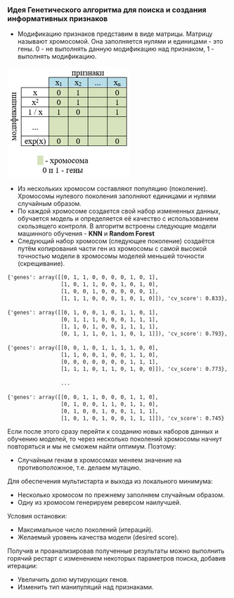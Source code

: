 ### Идея Генетического алгоритма для поиска и создания информативных признаков

- Модификацию признаков представим в виде матрицы. Матрицу называют хромосомой. Она заполняется нулями и единицами - это гены. 0 - не выполнять данную модификацию над признаком, 1 - выполнять модификацию.

![хромосома](hromosome.png)

- Из нескольких хромосом составляют популяцию (поколение). Хромосомы нулевого поколения заполняют единицами и нулями случайным образом.
- По каждой хромосоме создается свой набор измененных данных, обучается модель и определяется её качество с использованием скользящего контроля. В алгоритм встроены следующие модели машинного обучения - **KNN** и **Random Forest**
- Следующий набор хромосом (следующее поколение) создаётся путём копирования части ген из хромосомы с самой высокой точностью модели в хромосомы моделей меньшей точности (скрещивание).

```
{'genes': array([[0, 1, 1, 0, 0, 0, 0, 1, 0, 1],
                 [1, 0, 1, 1, 0, 0, 1, 0, 1, 0],
                 [1, 0, 0, 1, 0, 0, 0, 0, 0, 1],
                 [1, 1, 1, 0, 0, 0, 1, 0, 1, 0]]), 'cv_score': 0.833}, 
                 
{'genes': array([[0, 1, 0, 0, 1, 0, 1, 1, 0, 1],
                 [0, 1, 1, 1, 0, 0, 0, 1, 1, 1],
                 [1, 1, 0, 1, 0, 0, 1, 1, 1, 1],
                 [0, 1, 1, 1, 0, 1, 1, 0, 1, 1]]), 'cv_score': 0.793}, 
                 
{'genes': array([[0, 0, 1, 0, 1, 1, 1, 1, 0, 0],
                 [1, 1, 0, 0, 1, 0, 0, 1, 1, 0],
                 [0, 0, 0, 0, 0, 0, 0, 1, 1, 1],
                 [1, 1, 1, 0, 1, 1, 0, 1, 0, 0]]), 'cv_score': 0.773},
                 
                 ...
                 
{'genes': array([[0, 0, 1, 1, 0, 0, 0, 1, 1, 0],
                 [0, 1, 0, 0, 1, 1, 0, 1, 1, 0],
                 [0, 1, 0, 0, 1, 0, 0, 1, 1, 1],
                 [1, 0, 1, 0, 1, 0, 0, 1, 1, 1]]), 'cv_score': 0.745}
```

Если после этого сразу перейти к созданию новых наборов данных и обучению моделей, то через несколько поколений хромосомы начнут повторяться и мы не сможем найти оптимум. Поэтому:
- Случайным генам в хромосомах меняем значение на противоположное, т.е. делаем мутацию.

Для обеспечения мультистарта и выхода из локального минимума:
- Несколько хромосом по прежнему заполняем случайным образом.
- Одну из хромосом генерируем реверсом наилучшей.

Условия остановки:
- Максимальное число поколений (итераций).
- Желаемый уровень качества модели (desired score).

Получив и проанализировав полученные результаты можно выполнить горячий рестарт с изменением некоторых параметров поиска, добавив итерации:
- Увеличить долю мутирующих генов.
- Изменить тип манипуляций над признаками.
